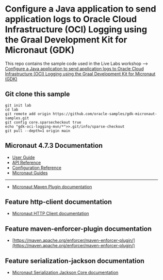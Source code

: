 # Configure a Java application to send application logs to Oracle Cloud Infrastructure (OCI) Logging using the Graal Development Kit for Micronaut (GDK)

This repo contains the sample code used in the Live Labs workshop --> [Configure a Java application to send application logs to Oracle Cloud Infrastructure (OCI) Logging using the Graal Development Kit for Micronaut (GDK)](https://livelabs.oracle.com/pls/apex/r/dbpm/livelabs/view-workshop?wid=4014)

## Git clone this sample

``` shell
git init lab
cd lab
git remote add origin https://github.com/oracle-samples/gdk-micronaut-samples.git
git config core.sparsecheckout true
echo "gdk-oci-logging-mvn/*">>.git/info/sparse-checkout
git pull --depth=1 origin main
```

## Micronaut 4.7.3 Documentation

- [User Guide](https://docs.micronaut.io/4.7.3/guide/)
- [API Reference](https://docs.micronaut.io/4.7.3/api/)
- [Configuration Reference](https://docs.micronaut.io/4.7.3/guide/configurationreference.html)
- [Micronaut Guides](https://guides.micronaut.io/)
---
- [Micronaut Maven Plugin documentation](https://micronaut-projects.github.io/micronaut-maven-plugin/latest/)
## Feature http-client documentation

- [Micronaut HTTP Client documentation](https://docs.micronaut.io/latest/guide/index.html#nettyHttpClient)


## Feature maven-enforcer-plugin documentation

- [https://maven.apache.org/enforcer/maven-enforcer-plugin/](https://maven.apache.org/enforcer/maven-enforcer-plugin/)


## Feature serialization-jackson documentation

- [Micronaut Serialization Jackson Core documentation](https://micronaut-projects.github.io/micronaut-serialization/latest/guide/)


